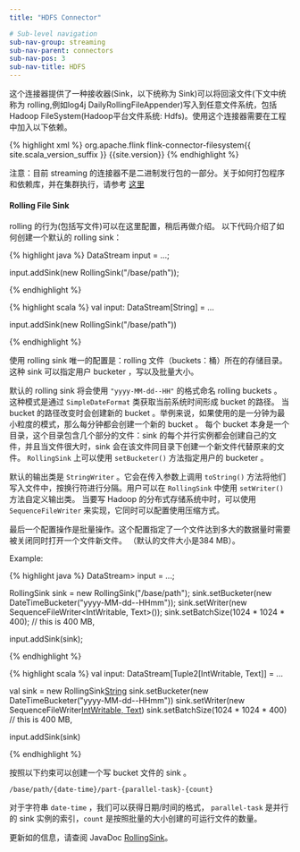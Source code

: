 ```yaml
---
title: "HDFS Connector"

# Sub-level navigation
sub-nav-group: streaming
sub-nav-parent: connectors
sub-nav-pos: 3
sub-nav-title: HDFS
---
```

<!--
Licensed to the Apache Software Foundation (ASF) under one
or more contributor license agreements.  See the NOTICE file
distributed with this work for additional information
regarding copyright ownership.  The ASF licenses this file
to you under the Apache License, Version 2.0 (the
"License"); you may not use this file except in compliance
with the License.  You may obtain a copy of the License at

  http://www.apache.org/licenses/LICENSE-2.0

Unless required by applicable law or agreed to in writing,
software distributed under the License is distributed on an
"AS IS" BASIS, WITHOUT WARRANTIES OR CONDITIONS OF ANY
KIND, either express or implied.  See the License for the
specific language governing permissions and limitations
under the License.
-->

这个连接器提供了一种接收器(Sink，以下统称为 Sink)可以将回滚文件(下文中统称为 rolling,例如log4j DailyRollingFileAppender)写入到任意文件系统，包括Hadoop FileSystem(Hadoop平台文件系统: Hdfs)。使用这个连接器需要在工程中加入以下依赖。

{% highlight xml %}
<dependency>
  <groupId>org.apache.flink</groupId>
  <artifactId>flink-connector-filesystem{{ site.scala_version_suffix }}</artifactId>
  <version>{{site.version}}</version>
</dependency>
{% endhighlight %}

注意：目前 streaming 的连接器不是二进制发行包的一部分。关于如何打包程序和依赖库，并在集群执行，请参考 [这里]({{site.baseurl}}/apis/cluster_execution.html#linking-with-modules-not-contained-in-the-binary-distribution)

#### Rolling File Sink

rolling 的行为(包括写文件)可以在这里配置，稍后再做介绍。
以下代码介绍了如何创建一个默认的 rolling sink：

<div class="codetabs" markdown="1">
<div data-lang="java" markdown="1">
{% highlight java %}
DataStream<String> input = ...;

input.addSink(new RollingSink<String>("/base/path"));

{% endhighlight %}
</div>
<div data-lang="scala" markdown="1">
{% highlight scala %}
val input: DataStream[String] = ...

input.addSink(new RollingSink("/base/path"))

{% endhighlight %}
</div>
</div>

使用 rolling sink 唯一的配置是：rolling 文件（buckets：桶）所在的存储目录。这种 sink 可以指定用户 bucketer ，写以及批量大小。

默认的 rolling sink 将会使用 `"yyyy-MM-dd--HH"` 的格式命名 rolling buckets 。
这种模式是通过 `SimpleDateFormat` 类获取当前系统时间形成 bucket 的路径。
当 bucket 的路径改变时会创建新的 bucket 。举例来说，如果使用的是一分钟为最小粒度的模式，那么每分钟都会创建一个新的 bucket 。
每个 bucket 本身是一个目录，这个目录包含几个部分的文件：sink 的每个并行实例都会创建自己的文件，并且当文件很大时，sink 会在该文件同目录下创建一个新文件代替原来的文件。
`RollingSink` 上可以使用 `setBucketer()` 方法指定用户的 bucketer 。

默认的输出类是 `StringWriter` 。它会在传入参数上调用 `toString()` 方法将他们写入文件中，按换行符进行分隔。用户可以在 `RollingSink` 中使用 `setWriter()` 方法自定义输出类。
当要写 Hadoop 的分布式存储系统中时，可以使用 `SequenceFileWriter` 来实现，它同时可以配置使用压缩方式。

最后一个配置操作是批量操作。这个配置指定了一个文件达到多大的数据量时需要被关闭同时打开一个文件新文件。 （默认的文件大小是384 MB）。

Example:

<div class="codetabs" markdown="1">
<div data-lang="java" markdown="1">
{% highlight java %}
DataStream<Tuple2<IntWritable,Text>> input = ...;

RollingSink sink = new RollingSink<String>("/base/path");
sink.setBucketer(new DateTimeBucketer("yyyy-MM-dd--HHmm"));
sink.setWriter(new SequenceFileWriter<IntWritable, Text>());
sink.setBatchSize(1024 * 1024 * 400); // this is 400 MB,

input.addSink(sink);

{% endhighlight %}
</div>
<div data-lang="scala" markdown="1">
{% highlight scala %}
val input: DataStream[Tuple2[IntWritable, Text]] = ...

val sink = new RollingSink[String]("/base/path")
sink.setBucketer(new DateTimeBucketer("yyyy-MM-dd--HHmm"))
sink.setWriter(new SequenceFileWriter[IntWritable, Text]())
sink.setBatchSize(1024 * 1024 * 400) // this is 400 MB,

input.addSink(sink)

{% endhighlight %}
</div>
</div>

按照以下约束可以创建一个写 bucket 文件的 sink 。

```
/base/path/{date-time}/part-{parallel-task}-{count}
```
对于字符串 `date-time` ，我们可以获得日期/时间的格式， `parallel-task` 是并行的 sink 实例的索引，`count` 是按照批量的大小创建的可运行文件的数量。

更新如的信息，请查阅 JavaDoc [RollingSink](http://flink.apache.org/docs/latest/api/java/org/apache/flink/streaming/connectors/fs/RollingSink.html)。 
